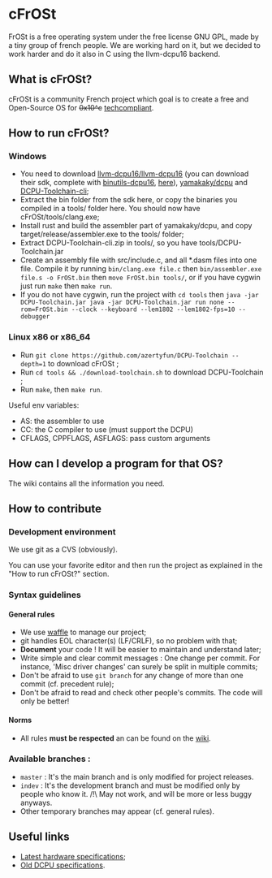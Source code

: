 # cFrOSt


FrOSt is a free operating system under the free license GNU GPL, made by a tiny group of french people. We are working hard on it, but  we decided to work harder and do it also in C using the llvm-dcpu16 backend.


## What is cFrOSt?

cFrOSt is a community French project which goal is to create a free and Open-Source OS for ~~0x10^c~~ [techcompliant](https://reddit.com/r/techcompliant).


## How to run cFrOSt?

### Windows

* You need to download [llvm-dcpu16/llvm-dcpu16](https://github.com/llvm-dcpu16/llvm-dcpu16/) (you can download their sdk, complete with [binutils-dcpu16](https://github.com/frot/binutils-dcpu16), [here](https://github.com/llvm-dcpu16/llvm-dcpu16/downloads)), [yamakaky/dcpu](https://github.com/yamakaky/dcpu) and [DCPU-Toolchain-cli](https://github.com/azertyfun/DCPU-Toolchain/releases/download/v1.4.2/DCPU-Toolchain-cli.zip);
* Extract the bin folder from the sdk here, or copy the binaries you compiled in a tools/ folder here. You should now have cFrOSt/tools/clang.exe;
* Install rust and build the assembler part of yamakaky/dcpu, and copy target/release/assembler.exe to the tools/ folder;
* Extract DCPU-Toolchain-cli.zip in tools/, so you have tools/DCPU-Toolchain.jar
* Create an assembly file with src/include.c, and all \*.dasm files into one file. Compile it by running `bin/clang.exe file.c` then `bin/assembler.exe file.s -o FrOSt.bin` then `move FrOSt.bin tools/`, or if you have cygwin just run `make` then `make run`.
* If you do not have cygwin, run the project with `cd tools` then `java -jar DCPU-Toolchain.jar java -jar DCPU-Toolchain.jar run none --rom=FrOSt.bin --clock --keyboard --lem1802 --lem1802-fps=10 --debugger`

### Linux x86 or x86_64

* Run `git clone https://github.com/azertyfun/DCPU-Toolchain --depth=1` to download cFrOSt ;
* Run `cd tools && ./download-toolchain.sh` to download DCPU-Toolchain ;
* Run `make`, then `make run`.

Useful env variables:

* AS: the assembler to use
* CC: the C compiler to use (must support the DCPU)
* CFLAGS, CPPFLAGS, ASFLAGS: pass custom arguments

## How can I develop a program for that OS?

The wiki contains all the information you need.


## How to contribute

### Development environment

We use git as a CVS (obviously).

You can use your favorite editor and then run the project as explained in the "How to run cFrOSt?" section.

### Syntax guidelines

#### General rules

* We use [waffle](https://waffle.io/FrOSt-Foundation/cFrOSt) to manage our project;
* git handles EOL character(s) (LF/CRLF), so no problem with that;
* __Document__ your code ! It will be easier to maintain and understand later;
* Write simple and clear commit messages : One change per commit. For instance, 'Misc driver changes' can surely be split in multiple commits;
* Don't be afraid to use `git branch` for any change of more than one commit (cf. precedent rule);
* Don't be afraid to read and check other people's commits. The code will only be better!


#### Norms

* All rules **must be respected** an can be found on the [wiki](https://github.com/FrOSt-Foundation/cFrOSt/wiki/Coding-rules).

### Available branches :

* `master` : It's the main branch and is only modified for project releases.
* `indev` : It's the development branch and must be modified only by people who know it.  /!\ May not work, and will be more or less buggy anyways.
* Other temporary branches may appear (cf. general rules).

## Useful links

* [Latest hardware specifications](https://github.com/techcompliant/TC-Specs);
* [Old DCPU specifications](https://web.archive.org/web/20130817110245/http://dcpu.com).
